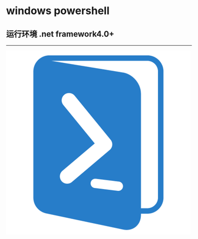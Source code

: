 # windows powershell

## 运行环境 .net framework4.0+

------------
![此处输入图片的描述][1]


  [1]: https://github.com/2239559319/python/blob/master/src/image/image16.png